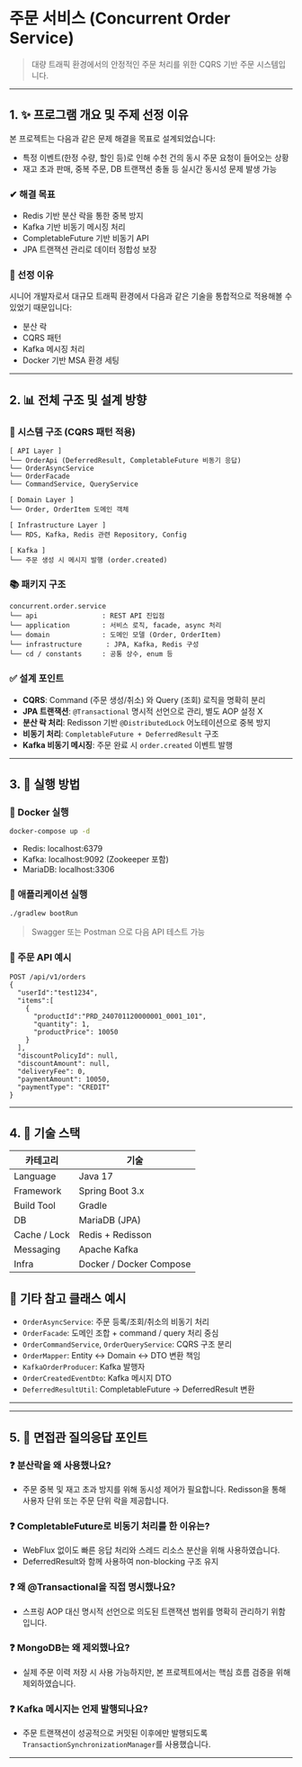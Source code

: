 # 주문 서비스 (Concurrent Order Service)

> 대량 트래픽 환경에서의 안정적인 주문 처리를 위한 CQRS 기반 주문 시스템입니다.

---

## 1. ✨ 프로그램 개요 및 주제 선정 이유

본 프로젝트는 다음과 같은 문제 해결을 목표로 설계되었습니다:

* 특정 이벤트(한정 수량, 할인 등)로 인해 수천 건의 동시 주문 요청이 들어오는 상황
* 재고 초과 판매, 중복 주문, DB 트랜잭션 충돌 등 실시간 동시성 문제 발생 가능

### ✔ 해결 목표

* Redis 기반 분산 락을 통한 중복 방지
* Kafka 기반 비동기 메시징 처리
* CompletableFuture 기반 비동기 API
* JPA 트랜잭션 관리로 데이터 정합성 보장

### 🌟 선정 이유

시니어 개발자로서 대규모 트래픽 환경에서 다음과 같은 기술을 통합적으로 적용해볼 수 있었기 때문입니다:

* 분산 락
* CQRS 패턴
* Kafka 메시징 처리
* Docker 기반 MSA 환경 세팅

---

## 2. 📊 전체 구조 및 설계 방향

### 🔹 시스템 구조 (CQRS 패턴 적용)

```
[ API Layer ]
└── OrderApi (DeferredResult, CompletableFuture 비동기 응답)
└── OrderAsyncService
└── OrderFacade
└── CommandService, QueryService

[ Domain Layer ]
└── Order, OrderItem 도메인 객체

[ Infrastructure Layer ]
└── RDS, Kafka, Redis 관련 Repository, Config

[ Kafka ]
└── 주문 생성 시 메시지 발행 (order.created)
```

### 📚 패키지 구조

```
concurrent.order.service
└── api                : REST API 진입점
└── application        : 서비스 로직, facade, async 처리
└── domain             : 도메인 모델 (Order, OrderItem)
└── infrastructure      : JPA, Kafka, Redis 구성
└── cd / constants     : 공통 상수, enum 등
```

### ✅ 설계 포인트

* **CQRS**: Command (주문 생성/취소) 와 Query (조회) 로직을 명확히 분리
* **JPA 트랜잭션**: `@Transactional` 명시적 선언으로 관리, 별도 AOP 설정 X
* **분산 락 처리**: Redisson 기반 `@DistributedLock` 어노테이션으로 중복 방지
* **비동기 처리**: `CompletableFuture + DeferredResult` 구조
* **Kafka 비동기 메시징**: 주문 완료 시 `order.created` 이벤트 발행

---

## 3. 🚀 실행 방법

### 🚚 Docker 실행

```bash
docker-compose up -d
```

* Redis: localhost:6379
* Kafka: localhost:9092 (Zookeeper 포함)
* MariaDB: localhost:3306

### 📆 애플리케이션 실행

```bash
./gradlew bootRun
```

> Swagger 또는 Postman 으로 다음 API 테스트 가능

### 🔧 주문 API 예시

```http
POST /api/v1/orders
{
  "userId":"test1234",
  "items":[
    {
      "productId":"PRD_240701120000001_0001_101",
      "quantity": 1,
      "productPrice": 10050
    }
  ],
  "discountPolicyId": null,
  "discountAmount": null,
  "deliveryFee": 0,
  "paymentAmount": 10050,
  "paymentType": "CREDIT"
}
```

---

## 4. 🧬 기술 스택

| 카테고리         | 기술                      |
| ------------ | ----------------------- |
| Language     | Java 17                 |
| Framework    | Spring Boot 3.x         |
| Build Tool   | Gradle                  |
| DB           | MariaDB (JPA)           |
| Cache / Lock | Redis + Redisson        |
| Messaging    | Apache Kafka            |
| Infra        | Docker / Docker Compose |

## 🔹 기타 참고 클래스 예시

* `OrderAsyncService`: 주문 등록/조회/취소의 비동기 처리
* `OrderFacade`: 도메인 조합 + command / query 처리 중심
* `OrderCommandService`, `OrderQueryService`: CQRS 구조 분리
* `OrderMapper`: Entity ↔ Domain ↔ DTO 변환 책임
* `KafkaOrderProducer`: Kafka 발행자
* `OrderCreatedEventDto`: Kafka 메시지 DTO
* `DeferredResultUtil`: CompletableFuture → DeferredResult 변환

---

---

## 5. 💬 면접관 질의응답 포인트

### ❓ 분산락을 왜 사용했나요?

* 주문 중복 및 재고 초과 방지를 위해 동시성 제어가 필요합니다. Redisson을 통해 사용자 단위 또는 주문 단위 락을 제공합니다.

### ❓ CompletableFuture로 비동기 처리를 한 이유는?

* WebFlux 없이도 빠른 응답 처리와 스레드 리소스 분산을 위해 사용하였습니다.
* DeferredResult와 함께 사용하여 non-blocking 구조 유지

### ❓ 왜 @Transactional을 직접 명시했나요?

* 스프링 AOP 대신 명시적 선언으로 의도된 트랜잭션 범위를 명확히 관리하기 위함입니다.

### ❓ MongoDB는 왜 제외했나요?

* 실제 주문 이력 저장 시 사용 가능하지만, 본 프로젝트에서는 핵심 흐름 검증을 위해 제외하였습니다.

### ❓ Kafka 메시지는 언제 발행되나요?

* 주문 트랜잭션이 성공적으로 커밋된 이후에만 발행되도록 `TransactionSynchronizationManager`를 사용했습니다.

---